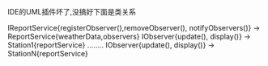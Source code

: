 IDE的UML插件坏了,没搞好下面是类关系

IReportService{registerObserver(),removeObserver(), notifyObservers()} -> ReportService{weatherData,observers}
IObserver{update(), display()} -> Station1{reportService}
........
IObserver{update(), display()} -> StationN{reportService}